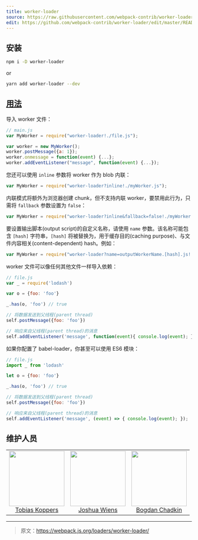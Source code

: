 ```yaml
---
title: worker-loader
source: https://raw.githubusercontent.com/webpack-contrib/worker-loader/master/README.md
edit: https://github.com/webpack-contrib/worker-loader/edit/master/README.md
---
```

## 安装

```bash
npm i -D worker-loader
```

or

```bash
yarn add worker-loader --dev
```

## <a href="https://webpack.js.org/concepts/loaders">用法</a>

导入 worker 文件：

``` javascript
// main.js
var MyWorker = require("worker-loader!./file.js");

var worker = new MyWorker();
worker.postMessage({a: 1});
worker.onmessage = function(event) {...};
worker.addEventListener("message", function(event) {...});
```

您还可以使用 `inline` 参数将 worker 作为 blob 内联：
``` javascript
var MyWorker = require("worker-loader?inline!./myWorker.js");
```

内联模式将额外为浏览器创建 chunk，但不支持内联 worker，要禁用此行为，只需将 `fallback` 参数设置为 `false`：

``` javascript
var MyWorker = require("worker-loader?inline&fallback=false!./myWorker.js");
```

要设置输出脚本(output script)的自定义名称，请使用 `name` 参数。该名称可能包含 `[hash]` 字符串，`[hash]` 将被替换为，用于缓存目的(caching purpose)、与文件内容相关(content-dependent) hash。例如：

``` javascript
var MyWorker = require("worker-loader?name=outputWorkerName.[hash].js!./myWorker.js");
```


worker 文件可以像任何其他文件一样导入依赖：

``` javascript
// file.js
var _ = require('lodash')

var o = {foo: 'foo'}

_.has(o, 'foo') // true

// 将数据发送到父线程(parent thread)
self.postMessage({foo: 'foo'})

// 响应来自父线程(parent thread)的消息
self.addEventListener('message', function(event){ console.log(event); });
```

如果你配置了 babel-loader，你甚至可以使用 ES6 模块：

``` javascript
// file.js
import _ from 'lodash'

let o = {foo: 'foo'}

_.has(o, 'foo') // true

// 将数据发送到父线程(parent thread)
self.postMessage({foo: 'foo'})

// 响应来自父线程(parent thread)的消息
self.addEventListener('message', (event) => { console.log(event); });
```

## 维护人员

<table>
  <tbody>
    <tr>
      <td align="center">
        <a href="https://github.com/sokra">
          <img width="150" height="150" src="https://github.com/sokra.png?s=150">
        </a>
        <br />
        <a href="https://github.com/sokra">Tobias Koppers</a>
      </td>
      <td align="center">
        <a href="https://github.com/d3viant0ne">
          <img width="150" height="150" src="https://avatars2.githubusercontent.com/u/8420490?v=3&s=150">
        </a>
        <br />
        <a href="https://github.com/d3viant0ne">Joshua Wiens</a>
      </td>
      <td align="center">
        <a href="https://github.com/TrySound">
          <img width="150" height="150" src="https://avatars3.githubusercontent.com/u/5635476?v=3&s=150">
        </a>
        <br />
        <a href="https://github.com/TrySound">Bogdan Chadkin</a>
      </td>
    </tr>
  <tbody>
</table>


[npm]: https://img.shields.io/npm/v/worker-loader.svg
[npm-url]: https://npmjs.com/package/worker-loader

[deps]: https://david-dm.org/webpack-contrib/worker-loader.svg
[deps-url]: https://david-dm.org/webpack-contrib/worker-loader

[chat]: https://img.shields.io/badge/gitter-webpack%2Fwebpack-brightgreen.svg
[chat-url]: https://gitter.im/webpack/webpack

[test]: http://img.shields.io/travis/webpack-contrib/worker-loader.svg
[test-url]: https://travis-ci.org/webpack-contrib/worker-loader

***

> 原文：https://webpack.js.org/loaders/worker-loader/